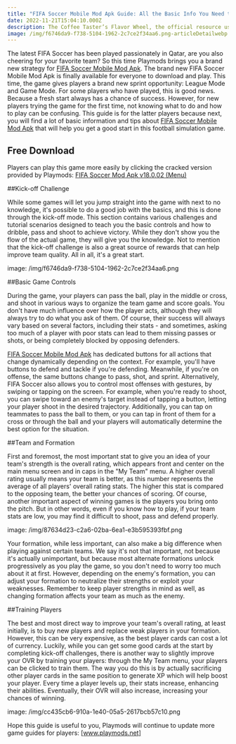 ```yaml
---
title: "FIFA Soccer Mobile Mod Apk Guide: All the Basic Info You Need to Know To Get a Good Start"
date: 2022-11-21T15:04:10.000Z
description: The Coffee Taster’s Flavor Wheel, the official resource used by coffee tasters, has been revised for the first time this year.
image: /img/f6746da9-f738-5104-1962-2c7ce2f34aa6.png-articleDetailwebp
---
```


The latest FIFA Soccer has been played passionately in Qatar, are you also cheering for your favorite team? So this time Playmods brings you a brand new strategy for [FIFA Soccer Mobile Mod Apk](https://www.playmods.net/game/FIFA-Soccer/com.ea.gp.fifamobile). The brand new FIFA Soccer Mobile Mod Apk is finally available for everyone to download and play. This time, the game gives players a brand new sprint opportunity: League Mode and Game Mode. For some players who have played, this is good news. Because a fresh start always has a chance of success. However, for new players trying the game for the first time, not knowing what to do and how to play can be confusing. This guide is for the latter players because next, you will find a lot of basic information and tips about [FIFA Soccer Mobile Mod Apk](https://www.rowtechapk.com/fifa-soccer-apk/com.ea.gp.fifamobile) that will help you get a good start in this football simulation game.

## Free Download

Players can play this game more easily by clicking the cracked version provided by Playmods: [FIFA Soccer Mod Apk v18.0.02 (Menu)](https://www.playmods.net/game/fifa-soccer-menu/com.ea.gp.fifamobile1)

##Kick-off Challenge

While some games will let you jump straight into the game with next to no knowledge, it's possible to do a good job with the basics, and this is done through the kick-off mode. This section contains various challenges and tutorial scenarios designed to teach you the basic controls and how to dribble, pass and shoot to achieve victory. While they don't show you the flow of the actual game, they will give you the knowledge. Not to mention that the kick-off challenge is also a great source of rewards that can help improve team quality. All in all, it's a great start.

image: /img/f6746da9-f738-5104-1962-2c7ce2f34aa6.png

##Basic Game Controls

During the game, your players can pass the ball, play in the middle or cross, and shoot in various ways to organize the team game and score goals. You don't have much influence over how the player acts, although they will always try to do what you ask of them. Of course, their success will always vary based on several factors, including their stats - and sometimes, asking too much of a player with poor stats can lead to them missing passes or shots, or being completely blocked by opposing defenders.

[FIFA Soccer Mobile Mod Apk](https://www.popularmodapk.com/fifa-soccer-menu-apk/com.ea.gp.fifamobile1) has dedicated buttons for all actions that change dynamically depending on the context. For example, you'll have buttons to defend and tackle if you're defending. Meanwhile, if you're on offense, the same buttons change to pass, shot, and sprint. Alternatively, FIFA Soccer also allows you to control most offenses with gestures, by swiping or tapping on the screen. For example, when you're ready to shoot, you can swipe toward an enemy's target instead of tapping a button, letting your player shoot in the desired trajectory. Additionally, you can tap on teammates to pass the ball to them, or you can tap in front of them for a cross or through the ball and your players will automatically determine the best option for the situation.

##Team and Formation

First and foremost, the most important stat to give you an idea of your team's strength is the overall rating, which appears front and center on the main menu screen and in caps in the "My Team" menu. A higher overall rating usually means your team is better, as this number represents the average of all players' overall rating stats. The higher this stat is compared to the opposing team, the better your chances of scoring. Of course, another important aspect of winning games is the players you bring onto the pitch. But in other words, even if you know how to play, if your team stats are low, you may find it difficult to shoot, pass and defend properly.

image: /img/87634d23-c2a6-02ba-6ea1-e3b595393fbf.png

Your formation, while less important, can also make a big difference when playing against certain teams. We say it's not that important, not because it's actually unimportant, but because most alternate formations unlock progressively as you play the game, so you don't need to worry too much about it at first. However, depending on the enemy's formation, you can adjust your formation to neutralize their strengths or exploit your weaknesses. Remember to keep player strengths in mind as well, as changing formation affects your team as much as the enemy.

##Training Players

The best and most direct way to improve your team's overall rating, at least initially, is to buy new players and replace weak players in your formation. However, this can be very expensive, as the best player cards can cost a lot of currency. Luckily, while you can get some good cards at the start by completing kick-off challenges, there is another way to slightly improve your OVR by training your players: through the My Team menu, your players can be clicked to train them. The way you do this is by actually sacrificing other player cards in the same position to generate XP which will help boost your player. Every time a player levels up, their stats increase, enhancing their abilities. Eventually, their OVR will also increase, increasing your chances of winning.

image: /img/cc435cb6-910a-1e40-05a5-2617bcb57c10.png

Hope this guide is useful to you, Playmods will continue to update more game guides for players: [www.playmods.net]